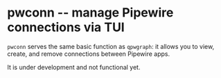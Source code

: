 # pwconn -- manage Pipewire connections via TUI

`pwconn` serves the same basic function as `qpwgraph`: it allows you to view, create,
and remove connections between Pipewire apps.

It is under development and not functional yet. 


